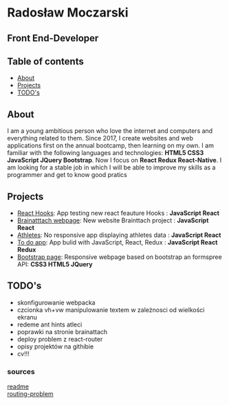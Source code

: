 # Radosław Moczarski
## Front End-Developer

## Table of contents
- [About](#About)
- [Projects](#Projects)
- [TODO's](#TODO's)

## About 
I am a young ambitious person who love the internet and computers and everything related to them. Since 2017, I create websites and web applications first on the annual bootcamp, then learning on my own. I am familiar with the following languages and technologies: **HTML5 CSS3 JavaScript JQuery Bootstrap**. Now I focus on **React Redux React-Native**. I am looking for a stable job in which I will be able to improve my skills as a programmer and get to know good pratics
## Projects
- [React Hooks](https://github.com/radeth/react-hooks): App testing new react feauture Hooks : **JavaScript React**</br>
- [Brainatttach webpage](https://github.com/radeth/brainattach-v2): New website Brainttach project : **JavaScript React**</br>
- [Athletes](https://github.com/radeth/athletes): No responsive app displaying athletes data : **JavaScript React** </br>
- [To do app](https://github.com/radeth/to-do-list): App bulid with JavaScript, React, Redux : **JavaScript React Redux** </br>
- [Bootstrap page](https://github.com/radeth/bootstrap-page): Responsive webpage based on bootstrap an formspree API: **CSS3 HTML5 JQuery**</br>
## TODO's
- skonfigurowanie webpacka
- czcionka vh+vw manipulowanie textem w zależnosci od wielkości ekranu
- redeme ant hints atleci
- poprawki na stronie brainattach
- deploy problem z react-router
- opisy projektów na githibie
- cv!!!
### sources

[readme](https://www.flynerd.pl/2018/06/jak-napisac-dobre-readme-projektu-na-githubie.html?fbclid=IwAR3KRM35CvWppCV54lOlproiWO3x3GA_RNRXm1_-nufLAZVOMOyGHdsry6Y)</br>
[routing-problem](https://medium.com/@Dragonza/react-router-problem-with-gh-pages-c93a5e243819)




